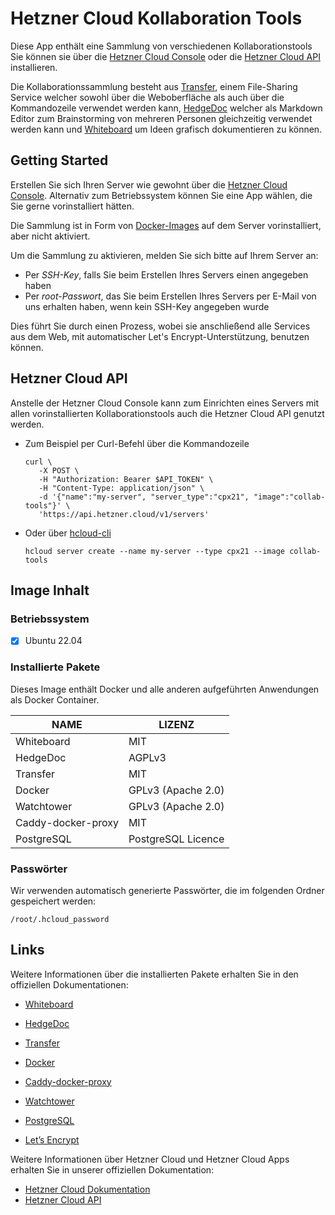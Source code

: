 # Hetzner Cloud Kollaboration Tools

Diese App enthält eine Sammlung von verschiedenen Kollaborationstools
Sie können sie über die [Hetzner Cloud Console](https://console.hetzner.cloud) oder die [Hetzner Cloud API](https://docs.hetzner.cloud/#servers-create-a-server) installieren.

Die Kollaborationssammlung besteht aus [Transfer](https://transfer.sh/), einem File-Sharing Service welcher sowohl über die Weboberfläche als auch über die Kommandozeile verwendet werden kann, [HedgeDoc](https://hedgedoc.org/) welcher als Markdown Editor zum Brainstorming von mehreren Personen gleichzeitig verwendet werden kann und [Whiteboard](https://github.com/cracker0dks/whiteboard) um Ideen grafisch dokumentieren zu können.

## Getting Started

Erstellen Sie sich Ihren Server wie gewohnt über die [Hetzner Cloud Console](https://console.hetzner.cloud). Alternativ zum Betriebssystem können Sie eine App wählen, die Sie gerne vorinstalliert hätten.

Die Sammlung ist in Form von [Docker-Images](https://www.docker.com/) auf dem Server vorinstalliert, aber nicht aktiviert.

Um die Sammlung zu aktivieren, melden Sie sich bitte auf Ihrem Server an:

- Per _SSH-Key_, falls Sie beim Erstellen Ihres Servers einen angegeben haben
- Per _root-Passwort_, das Sie beim Erstellen Ihres Servers per E-Mail von uns erhalten haben, wenn kein SSH-Key angegeben wurde

Dies führt Sie durch einen Prozess, wobei sie anschließend alle Services aus dem Web, mit automatischer Let's Encrypt-Unterstützung, benutzen können.

## Hetzner Cloud API

Anstelle der Hetzner Cloud Console kann zum Einrichten eines Servers mit allen vorinstallierten Kollaborationstools auch die Hetzner Cloud API genutzt werden.

- Zum Beispiel per Curl-Befehl über die Kommandozeile

  ```
  curl \
     -X POST \
     -H "Authorization: Bearer $API_TOKEN" \
     -H "Content-Type: application/json" \
     -d '{"name":"my-server", "server_type":"cpx21", "image":"collab-tools"}' \
     'https://api.hetzner.cloud/v1/servers'
  ```

- Oder über [hcloud-cli](https://github.com/hetznercloud/cli)

  ```
  hcloud server create --name my-server --type cpx21 --image collab-tools
  ```

## Image Inhalt

### Betriebssystem

- [x] Ubuntu 22.04

### Installierte Pakete

Dieses Image enthält Docker und alle anderen aufgeführten Anwendungen als Docker Container.

| NAME               | LIZENZ             |
| ------------------ | ------------------ |
| Whiteboard         | MIT                |
| HedgeDoc           | AGPLv3             |
| Transfer           | MIT                |
| Docker             | GPLv3 (Apache 2.0) |
| Watchtower         | GPLv3 (Apache 2.0) |
| Caddy-docker-proxy | MIT                |
| PostgreSQL         | PostgreSQL Licence |

### Passwörter

Wir verwenden automatisch generierte Passwörter, die im folgenden Ordner gespeichert werden:

```
/root/.hcloud_password
```

## Links

Weitere Informationen über die installierten Pakete erhalten Sie in den offiziellen Dokumentationen:

- [Whiteboard](https://github.com/cracker0dks/whiteboard)
- [HedgeDoc](https://hedgedoc.org/)
- [Transfer](https://transfer.sh/)
- [Docker](https://www.docker.com/)
- [Caddy-docker-proxy](https://github.com/lucaslorentz/caddy-docker-proxy/)
- [Watchtower](https://containrrr.dev/watchtower/)
- [PostgreSQL](https://www.postgresql.org/)

- [Let’s Encrypt](https://letsencrypt.org/de/docs/)

Weitere Informationen über Hetzner Cloud und Hetzner Cloud Apps erhalten Sie in unserer offiziellen Dokumentation:

- [Hetzner Cloud Dokumentation](https://docs.hetzner.com/de/cloud/)
- [Hetzner Cloud API](https://docs.hetzner.cloud/)

